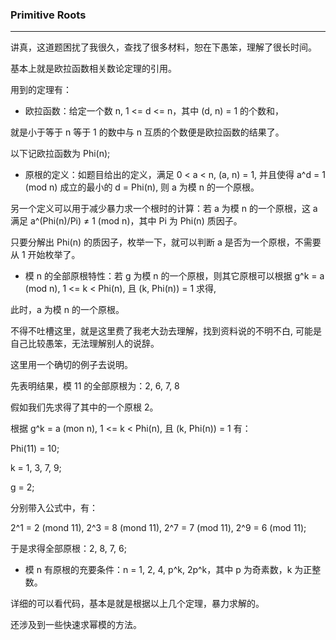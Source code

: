 ### Primitive Roots

---

讲真，这道题困扰了我很久，查找了很多材料，恕在下愚笨，理解了很长时间。

基本上就是欧拉函数相关数论定理的引用。

用到的定理有：

- 欧拉函数：给定一个数 n, 1 <= d <= n，其中 (d, n) = 1 的个数和，

就是小于等于 n 等于 1 的数中与 n 互质的个数便是欧拉函数的结果了。

以下记欧拉函数为 Phi(n);

- 原根的定义：如题目给出的定义，满足 0 < a < n, (a, n) = 1, 并且使得 a^d = 1 (mod n) 成立的最小的 d = Phi(n), 则 a 为模 n 的一个原根。 

另一个定义可以用于减少暴力求一个根时的计算：若 a 为模 n 的一个原根，这 a 满足 a^(Phi(n)/Pi) ≠ 1 (mod n)，其中 Pi 为 Phi(n) 质因子。

只要分解出 Phi(n) 的质因子，枚举一下，就可以判断 a 是否为一个原根，不需要从 1 开始枚举了。

- 模 n 的全部原根特性：若 g 为模 n 的一个原根，则其它原根可以根据 g^k = a (mod n), 1 <= k < Phi(n), 且 (k, Phi(n)) = 1 求得,

此时，a 为模 n 的一个原根。

不得不吐槽这里，就是这里费了我老大劲去理解，找到资料说的不明不白, 可能是自己比较愚笨，无法理解别人的说辞。

这里用一个确切的例子去说明。

先表明结果，模 11 的全部原根为：2, 6, 7, 8

假如我们先求得了其中的一个原根 2。

根据 g^k = a (mon n), 1 <= k < Phi(n), 且 (k, Phi(n)) = 1 有：

Phi(11) = 10;

k = 1, 3, 7, 9;

g = 2;

分别带入公式中，有：

2^1 = 2 (mond 11), 2^3 = 8 (mond 11), 2^7 = 7 (mod 11), 2^9 = 6 (mod 11);

于是求得全部原根：2, 8, 7, 6;

- 模 n 有原根的充要条件：n = 1, 2, 4, p^k, 2p^k，其中 p 为奇素数，k 为正整数。

详细的可以看代码，基本是就是根据以上几个定理，暴力求解的。

还涉及到一些快速求幂模的方法。

